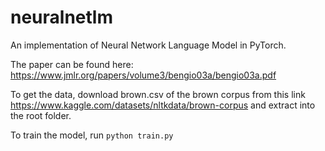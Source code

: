# neuralnetlm
An implementation of Neural Network Language Model in PyTorch.

The paper can be found here: https://www.jmlr.org/papers/volume3/bengio03a/bengio03a.pdf

To get the data, download brown.csv of the brown corpus from this link https://www.kaggle.com/datasets/nltkdata/brown-corpus and extract into the root folder.

To train the model, run `python train.py`




